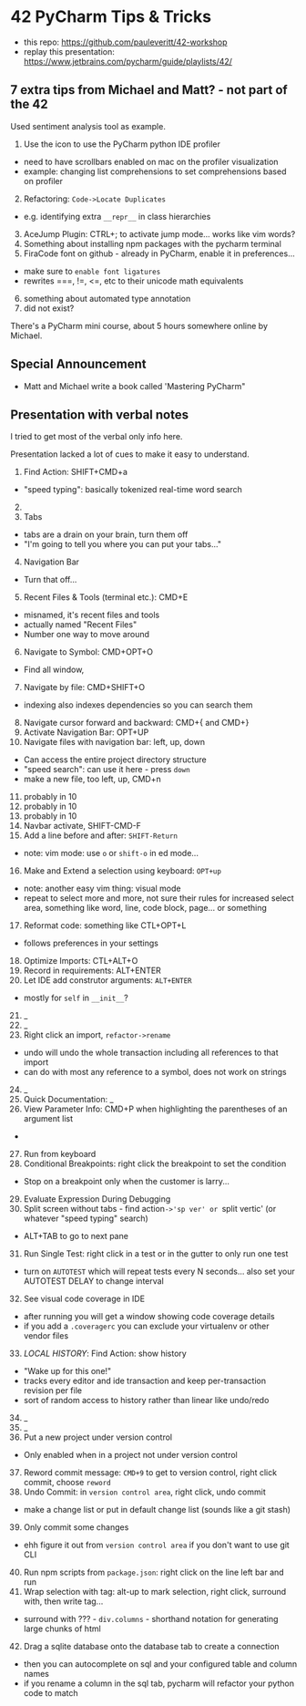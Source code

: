 # 42 PyCharm Tips & Tricks

- this repo: https://github.com/pauleveritt/42-workshop
- replay this presentation: https://www.jetbrains.com/pycharm/guide/playlists/42/

## 7 extra tips from Michael and Matt? - not part of the 42

Used sentiment analysis tool as example.

1. Use the icon to use the PyCharm python IDE profiler
  - need to have scrollbars enabled on mac on the profiler visualization
  - example: changing list comprehensions to set comprehensions based on profiler
2. Refactoring: `Code->Locate Duplicates`
  - e.g. identifying extra `__repr__` in class hierarchies
3. AceJump Plugin: CTRL+; to activate jump mode... works like vim words?
4. Something about installing npm packages with the pycharm terminal
5. FiraCode font on github - already in PyCharm, enable it in preferences... 
  - make sure to `enable font ligatures`
  - rewrites ===, !=, <=, etc to their unicode math equivalents
6. something about automated type annotation
7. did not exist?

There's a PyCharm mini course, about 5 hours somewhere online by Michael.


## Special Announcement

- Matt and Michael write a book called 'Mastering PyCharm"


## Presentation with verbal notes

I tried to get most of the verbal only info here.

Presentation lacked a lot of cues to make it easy to understand. 


1. Find Action: SHIFT+CMD+a
  - "speed typing": basically tokenized real-time word search
2. 
3. Tabs
  - tabs are a drain on your brain, turn them off
  - "I'm going to tell you where you can put your tabs..."
4. Navigation Bar
  - Turn that off...
5. Recent Files & Tools (terminal etc.): CMD+E 
  - misnamed, it's recent files and tools
  - actually named "Recent Files"
  - Number one way to move around
6. Navigate to Symbol: CMD+OPT+O
  - Find all window, 
7. Navigate by file: CMD+SHIFT+O
  - indexing also indexes dependencies so you can search them
8. Navigate cursor forward and backward: CMD+{ and CMD+}
9. Activate Navigation Bar: OPT+UP
10. Navigate files with navigation bar: left, up, down  
  - Can access the entire project directory structure
  - "speed search": can use it here - press `down`
  - make a new file, too left, up, CMD+n
11. probably in 10
12. probably in 10
13. probably in 10
14. Navbar activate, SHIFT-CMD-F
15. Add a line before and after: `SHIFT-Return` 
  - note: vim mode: use `o` or `shift-o` in ed mode...
16. Make and Extend a selection using keyboard: `OPT+up`
  - note: another easy vim thing: visual mode
  - repeat to select more and more, not sure their rules for increased select area, something like word, line, code block, page... or something
17. Reformat code: something like CTL+OPT+L
  - follows preferences in your settings
18. Optimize Imports: CTL+ALT+O
19. Record in requirements: ALT+ENTER
20. Let IDE add construtor arguments: `ALT+ENTER`
  - mostly for `self` in `__init__`?
21. _
22. _
23. Right click an import, `refactor->rename`
  - undo will undo the whole transaction including all references to that import
  - can do with most any reference to a symbol, does not work on strings
24. _
25. Quick Documentation:  _
26. View Parameter Info: CMD+P when highlighting the parentheses of an argument list
  - 
27. Run from keyboard
28. Conditional Breakpoints: right click the breakpoint to set the condition
  - Stop on a breakpoint only when the customer is larry... 
29. Evaluate Expression During Debugging
30. Split screen without tabs - find action`->'sp ver' or `split vertic' (or whatever "speed typing" search)
  - ALT+TAB to go to next pane
31. Run Single Test: right click in a test or in the gutter to only run one test
  - turn on `AUTOTEST` which will repeat tests every N seconds... also set your AUTOTEST DELAY to change interval
32. See visual code coverage in IDE
  - after running you will get a window showing code coverage details
  - if you add a `.coveragerc` you can exclude your virtualenv or other vendor files
33. *LOCAL HISTORY*: Find Action: show history
  - "Wake up for this one!"
  - tracks every editor and ide transaction and keep per-transaction revision per file
  - sort of random access to history rather than linear like undo/redo
34. _
35. _
36. Put a new project under version control
  - Only enabled when in a project not under version control
37. Reword commit message: `CMD+9` to get to version control, right click commit, choose `reword`
38. Undo Commit: in `version control area`, right click, undo commit
  - make a change list or put in default change list (sounds like a git stash)
39. Only commit some changes
  - ehh figure it out from `version control area` if you don't want to use git CLI
40. Run npm scripts from `package.json`: right click on the line left bar and run
41. Wrap selection with tag: alt-up to mark selection, right click, surround with, then write tag...
  - surround with ??? - `div.columns` - shorthand notation for generating large chunks of html
42. Drag a sqlite database onto the database tab to create a connection
  - then you can autocomplete on sql and your configured table and column names
  - if you rename a column in the sql tab, pycharm will refactor your python code to match

